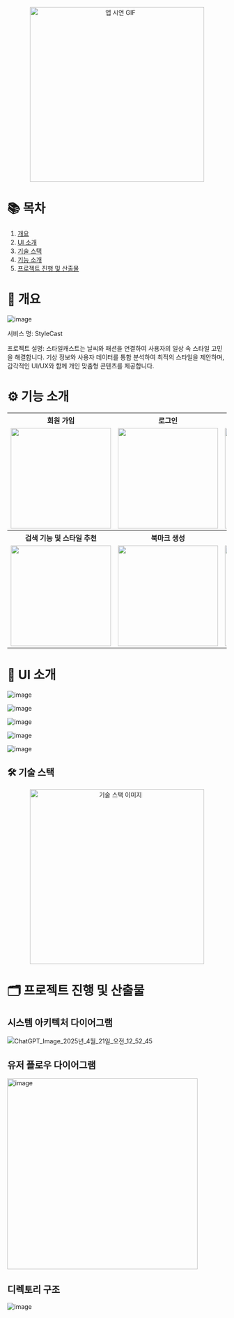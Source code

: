 <p align="center">
  <img src="https://github.com/user-attachments/assets/d235108e-1557-40ec-9f2d-0ac66c8843de" alt="앱 시연 GIF" width="400"/>
</p>

# 📚 목차

1. [개요](#개요)
2. [UI 소개](#ui-소개)
3. [기술 스택](#기술-스택)
4. [기능 소개](#기능-소개)
5. [프로젝트 진행 및 산출물](#프로젝트-진행-및-산출물)

# 📝 개요
![image](https://github.com/user-attachments/assets/e310dc0a-bffb-48e7-a5a1-c89b08f4610e)

서비스 명: StyleCast

프로젝트 설명: 
 스타일캐스트는 날씨와 패션을 연결하여 사용자의 일상 속 스타일 고민을 해결합니다.
기상 정보와 사용자 데이터를 통합 분석하여 최적의 스타일을 제안하며, 감각적인 UI/UX와 함께 개인 맞춤형 콘텐츠를 제공합니다.

# ⚙️ 기능 소개  

<div align="center">

<table>
  <tr>
    <th>회원 가입</th>
    <th>로그인</th>
    <th>날씨 정보 불러오기</th>
  </tr>
  <tr>
    <td><img src="https://github.com/user-attachments/assets/7962c5bc-cf42-4a07-9098-f86ab6eb8932" width="230"/></td>
    <td><img src="https://github.com/user-attachments/assets/0efa4d47-c303-4ed8-89e1-589833ba8956" width="230"/></td>
    <td><img src="https://github.com/user-attachments/assets/c822b08d-2b6d-47c0-af4a-d7aff6b4f756" width="230"/></td>
  </tr>
  <tr>
    <th>검색 기능 및 스타일 추천</th>
    <th>북마크 생성</th>
    <th>북마크 삭제</th>
  </tr>
  <tr>
    <td><img src="https://github.com/user-attachments/assets/5bb213c0-596b-4efb-b31a-e672f80ffa33" width="230"/></td>
    <td><img src="https://github.com/user-attachments/assets/4d469efb-a5b4-4ed3-86d5-e7337ad0157e" width="230"/></td>
    <td><img src="https://github.com/user-attachments/assets/87078d37-4473-4dbc-b2af-9dbdde8f491e" width="230"/></td>
  </tr>
</table>

</div>


# 🎨 UI 소개
![image](https://github.com/user-attachments/assets/7e7ec3ca-6882-4d0d-a955-8ba05d876466)

![image](https://github.com/user-attachments/assets/ac4535ce-2a99-4059-a58a-ca556a0d3837)

![image](https://github.com/user-attachments/assets/7609ee6b-9931-4b17-b861-dc53ce792b17)

![image](https://github.com/user-attachments/assets/43889beb-1732-4712-b8b7-71cbe214a96c)

![image](https://github.com/user-attachments/assets/15733335-52b2-4db4-8410-c2d88ca6b230)

## 🛠️ 기술 스택
<p align="center">
  <img src="https://github.com/user-attachments/assets/bcb35a96-d5c2-4233-ad7b-9f3d07e8423d" alt="기술 스택 이미지" width="400"/>
</p>

# 🗂️ 프로젝트 진행 및 산출물

## 시스템 아키텍처 다이어그램
![ChatGPT_Image_2025년_4월_21일_오전_12_52_45](https://github.com/user-attachments/assets/5aacb372-93a4-417b-acc9-0c56be0ace48)

## 유저 플로우 다이어그램
<img width="437" alt="image" src="https://github.com/user-attachments/assets/046c3e11-2cf3-417b-8048-ed8b1c02427d" />

## 디렉토리 구조
![image](https://github.com/user-attachments/assets/9a74050c-ad8f-442d-a9ca-d9d13adaa777)


